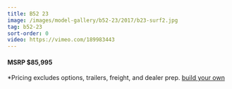 ```yaml
---
title: B52 23
image: /images/model-gallery/b52-23/2017/b23-surf2.jpg
tag: b52-23
sort-order: 0
video: https://vimeo.com/189983443
---
```

#### MSRP $85,995 ####

*Pricing excludes options, trailers, freight, and dealer prep.
[ build your own](http://designer.mbsportsusa.com/model/7)
